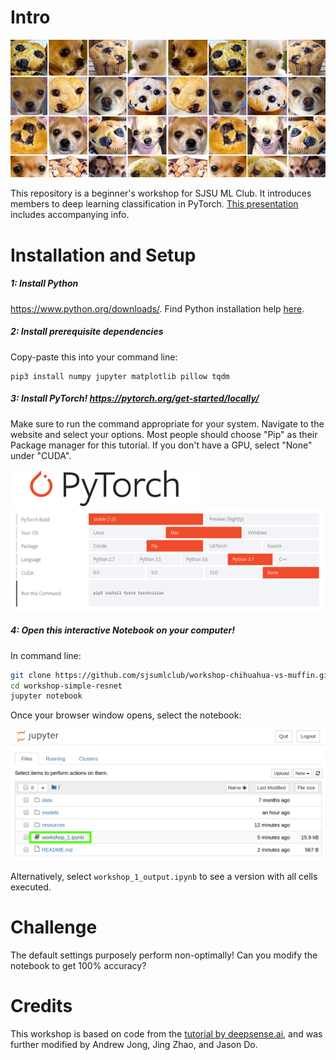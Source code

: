 # Intro
<img src="resources/preview.jpg">

This repository is a beginner's workshop for SJSU ML Club. It introduces members to deep learning classification in PyTorch. [This presentation](https://docs.google.com/presentation/d/1errQMusyaSrnrAcpmkTsY9CNGaJGlebwbI9NI0z-EWI/present) includes accompanying info.

# Installation and Setup

##### 1: Install Python

https://www.python.org/downloads/. Find Python installation help [here](https://docs.google.com/presentation/d/1errQMusyaSrnrAcpmkTsY9CNGaJGlebwbI9NI0z-EWI/present#slide=id.g58ced36789_0_233).

##### 2: Install prerequisite dependencies
Copy-paste this into your command line:
```
pip3 install numpy jupyter matplotlib pillow tqdm
```

##### 3: Install PyTorch! https://pytorch.org/get-started/locally/

Make sure to run the command appropriate for your system. Navigate to the website and select your options. Most people should choose "Pip" as their Package manager for this tutorial. If you don't have a GPU, select "None" under "CUDA".

<img src="resources/Pytorch_logo.png" width="300">
<img src="resources/install_pytorch_mac_cpu.png" width="800">



##### 4: Open this interactive Notebook on your computer!
In command line:
```bash
git clone https://github.com/sjsumlclub/workshop-chihuahua-vs-muffin.git
cd workshop-simple-resnet
jupyter notebook
```

Once your browser window opens, select the notebook:

<img src="resources/select_notebook.png">

Alternatively, select `workshop_1_output.ipynb` to see a version with all cells executed.

# Challenge
The default settings purposely perform non-optimally! Can you modify the notebook to get 100% accuracy?

# Credits
This workshop is based on code from the [tutorial by deepsense.ai](https://deepsense.ai/keras-vs-pytorch-avp-transfer-learning/), and was further modified by Andrew Jong, Jing Zhao, and Jason Do.
